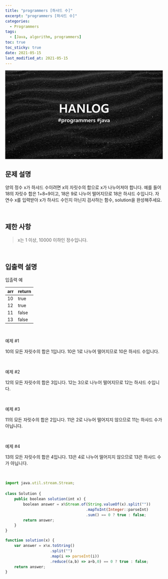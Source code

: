 ```yaml
---
title: "programmers [하샤드 수]"
excerpt: "programmers [하샤드 수]"
categories:
  - Programmers
tags:
  - [Java, algorithm, programmers]
toc: true
toc_sticky: true
date: 2021-05-15
last_modified_at: 2021-05-15
---
```


![HAN.jpg](/assets/images/programmers.png)

## 문제 설명

양의 정수 x가 하샤드 수이려면 x의 자릿수의 합으로 x가 나누어져야 합니다. 예를 들어 18의 자릿수 합은 1+8=9이고, 18은 9로 나누어 떨어지므로 18은 하샤드 수입니다. 자연수 x를 입력받아 x가 하샤드 수인지 아닌지 검사하는 함수, solution을 완성해주세요.

<br>

## 제한 사항

> x는 1 이상, 10000 이하인 정수입니다.

<br>

## 입출력 설명

입출력 예

|arr|return|
|------|---|
|10|true|
|12|true|
|11|false|
|13|false|

<br>

예제 #1 <br>

10의 모든 자릿수의 합은 1입니다. 10은 1로 나누어 떨어지므로 10은 하샤드 수입니다.

<br>

예제 #2 <br>

12의 모든 자릿수의 합은 3입니다. 12는 3으로 나누어 떨어지므로 12는 하샤드 수입니다.

<br>

예제 #3 <br>

11의 모든 자릿수의 합은 2입니다. 11은 2로 나누어 떨어지지 않으므로 11는 하샤드 수가 아닙니다.

<br>

예제 #4 <br>

13의 모든 자릿수의 합은 4입니다. 13은 4로 나누어 떨어지지 않으므로 13은 하샤드 수가 아닙니다.

<br>

```js
import java.util.stream.Stream;

class Solution {
    public boolean solution(int x) {
        boolean answer = x%Stream.of(String.valueOf(x).split(""))
                                    .mapToInt(Integer::parseInt)
                                    .sum() == 0 ? true : false;
        return answer;
    }
}
```

```js
function solution(x) {
    var answer = x%x.toString()
                    .split("")
                    .map(i => parseInt(i))
                    .reduce((a,b) => a+b,0) == 0 ? true : false;
    return answer;
}
```
